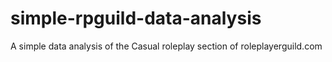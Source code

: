 # simple-rpguild-data-analysis
A simple data analysis of the Casual roleplay section of roleplayerguild.com
